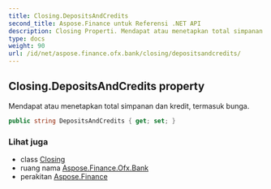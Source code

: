 ```yaml
---
title: Closing.DepositsAndCredits
second_title: Aspose.Finance untuk Referensi .NET API
description: Closing Properti. Mendapat atau menetapkan total simpanan dan kredit termasuk bunga.
type: docs
weight: 90
url: /id/net/aspose.finance.ofx.bank/closing/depositsandcredits/
---
```

## Closing.DepositsAndCredits property

Mendapat atau menetapkan total simpanan dan kredit, termasuk bunga.

```csharp
public string DepositsAndCredits { get; set; }
```

### Lihat juga

* class [Closing](../)
* ruang nama [Aspose.Finance.Ofx.Bank](../../closing/)
* perakitan [Aspose.Finance](../../../)


